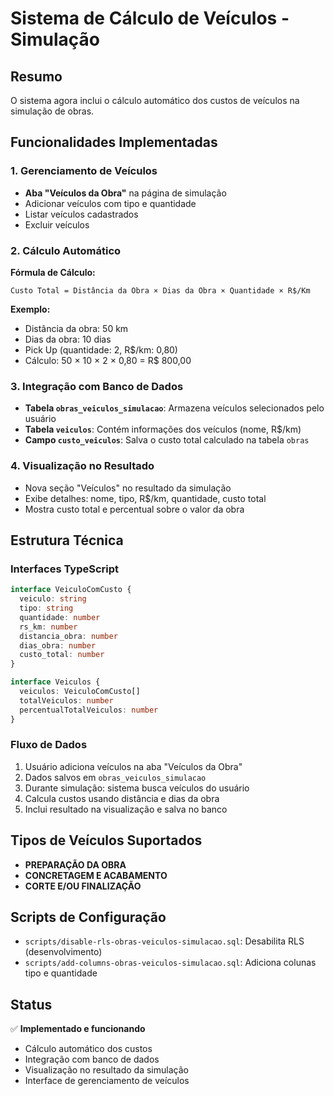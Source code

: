 # Sistema de Cálculo de Veículos - Simulação

## Resumo
O sistema agora inclui o cálculo automático dos custos de veículos na simulação de obras.

## Funcionalidades Implementadas

### 1. Gerenciamento de Veículos
- **Aba "Veículos da Obra"** na página de simulação
- Adicionar veículos com tipo e quantidade
- Listar veículos cadastrados
- Excluir veículos

### 2. Cálculo Automático
**Fórmula de Cálculo:**
```
Custo Total = Distância da Obra × Dias da Obra × Quantidade × R$/Km
```

**Exemplo:**
- Distância da obra: 50 km
- Dias da obra: 10 dias  
- Pick Up (quantidade: 2, R$/km: 0,80)
- Cálculo: 50 × 10 × 2 × 0,80 = R$ 800,00

### 3. Integração com Banco de Dados
- **Tabela `obras_veiculos_simulacao`**: Armazena veículos selecionados pelo usuário
- **Tabela `veiculos`**: Contém informações dos veículos (nome, R$/km)
- **Campo `custo_veiculos`**: Salva o custo total calculado na tabela `obras`

### 4. Visualização no Resultado
- Nova seção "Veículos" no resultado da simulação
- Exibe detalhes: nome, tipo, R$/km, quantidade, custo total
- Mostra custo total e percentual sobre o valor da obra

## Estrutura Técnica

### Interfaces TypeScript
```typescript
interface VeiculoComCusto {
  veiculo: string
  tipo: string
  quantidade: number
  rs_km: number
  distancia_obra: number
  dias_obra: number
  custo_total: number
}

interface Veiculos {
  veiculos: VeiculoComCusto[]
  totalVeiculos: number
  percentualTotalVeiculos: number
}
```

### Fluxo de Dados
1. Usuário adiciona veículos na aba "Veículos da Obra"
2. Dados salvos em `obras_veiculos_simulacao`
3. Durante simulação: sistema busca veículos do usuário
4. Calcula custos usando distância e dias da obra
5. Inclui resultado na visualização e salva no banco

## Tipos de Veículos Suportados
- **PREPARAÇÃO DA OBRA**
- **CONCRETAGEM E ACABAMENTO**  
- **CORTE E/OU FINALIZAÇÃO**

## Scripts de Configuração
- `scripts/disable-rls-obras-veiculos-simulacao.sql`: Desabilita RLS (desenvolvimento)
- `scripts/add-columns-obras-veiculos-simulacao.sql`: Adiciona colunas tipo e quantidade

## Status
✅ **Implementado e funcionando**
- Cálculo automático dos custos
- Integração com banco de dados
- Visualização no resultado da simulação
- Interface de gerenciamento de veículos 